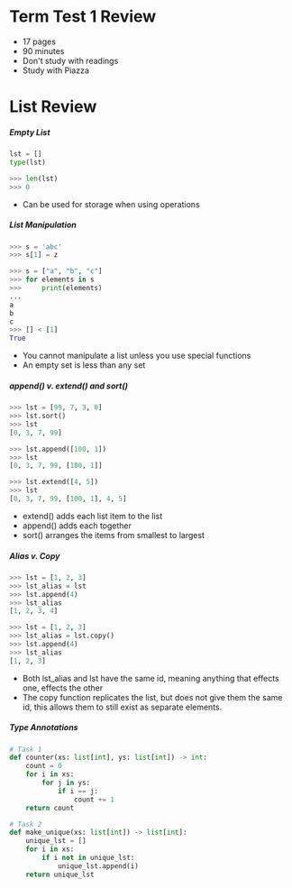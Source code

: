 # Term Test 1 Review

- 17 pages
- 90 minutes 
- Don't study with readings
- Study with Piazza

# List Review
##### Empty List
```python
lst = []
type(lst)

>>> len(lst)
>>> 0
```
- Can be used for storage when using operations

##### List Manipulation
```python
>>> s = 'abc'
>>> s[1] = z

>>> s = ["a", "b", "c"]
>>> for elements in s
>>> 	print(elements)
...
a
b
c
>>> [] < [1]
True
```
- You cannot manipulate a list unless you use special functions
- An empty set is less than any set

##### append() v. extend() and sort()
```python
>>> lst = [99, 7, 3, 0]
>>> lst.sort()
>>> lst
[0, 3, 7, 99]

>>> lst.append([100, 1])
>>> lst
[0, 3, 7, 99, [100, 1]]

>>> lst.extend([4, 5])
>>> lst
[0, 3, 7, 99, [100, 1], 4, 5]
```
- extend() adds each list item to the list
- append() adds each together
- sort() arranges the items from smallest to largest
##### Alias v. Copy
```python
>>> lst = [1, 2, 3]
>>> lst_alias = lst
>>> lst.append(4)
>>> lst_alias
[1, 2, 3, 4]
```
```python
>>> lst = [1, 2, 3]
>>> lst_alias = lst.copy()
>>> lst.append(4)
>>> lst_alias
[1, 2, 3]

```
- Both lst_alias and lst have the same id, meaning anything that effects one, effects the other
- The copy function replicates the list, but does not give them the same id, this allows them to still exist as separate elements.
##### Type Annotations
```python
# Task 1
def counter(xs: list[int], ys: list[int]) -> int:
	count = 0
	for i in xs:
		for j in ys:
			if i == j:
				count += 1
	return count

# Task 2
def make_unique(xs: list[int]) -> list[int]:
	unique_lst = []
	for i in xs:
		if i not in unique_lst:
			unique_lst.append(i)
	return unique_lst
```

